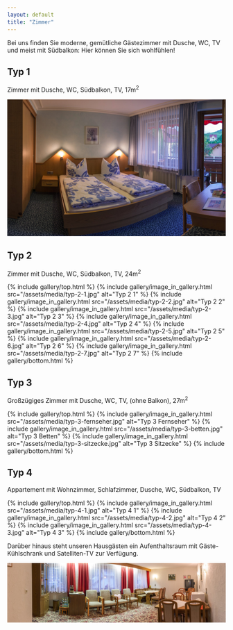 ```yaml
---
layout: default
title: "Zimmer"
---
```


Bei uns finden Sie moderne, gemütliche Gästezimmer mit Dusche, WC, TV
und meist mit Südbalkon: Hier können Sie sich wohlfühlen!

## Typ 1

Zimmer mit Dusche, WC, Südbalkon, TV, 17m<sup>2</sup>

![Typ 1 Betten](/assets/media/typ-1-betten-neu.jpg)

## Typ 2

Zimmer mit Dusche, WC, Südbalkon, TV, 24m<sup>2</sup>

{% include gallery/top.html %}
{% include gallery/image_in_gallery.html                                     src="/assets/media/typ-2-1.jpg"
    alt="Typ 2 1"
%}
{% include gallery/image_in_gallery.html                                     src="/assets/media/typ-2-2.jpg"
    alt="Typ 2 2"
%}
{% include gallery/image_in_gallery.html                                     src="/assets/media/typ-2-3.jpg"
    alt="Typ 2 3"
%}
{% include gallery/image_in_gallery.html                                     src="/assets/media/typ-2-4.jpg"
    alt="Typ 2 4"
%}
{% include gallery/image_in_gallery.html                                     src="/assets/media/typ-2-5.jpg"
    alt="Typ 2 5"
%}
{% include gallery/image_in_gallery.html                                     src="/assets/media/typ-2-6.jpg"
    alt="Typ 2 6"
%}
{% include gallery/image_in_gallery.html                                     src="/assets/media/typ-2-7.jpg"
    alt="Typ 2 7"
%}
{% include gallery/bottom.html %}

## Typ 3

Großzügiges Zimmer mit Dusche, WC, TV, (ohne Balkon), 27m<sup>2</sup>

{% include gallery/top.html %}
{% include gallery/image_in_gallery.html                                     src="/assets/media/typ-3-fernseher.jpg"
    alt="Typ 3 Fernseher"
%}
{% include gallery/image_in_gallery.html                                     src="/assets/media/typ-3-betten.jpg"
    alt="Typ 3 Betten"
%}
{% include gallery/image_in_gallery.html                                     src="/assets/media/typ-3-sitzecke.jpg"
    alt="Typ 3 Sitzecke"
%}
{% include gallery/bottom.html %}

## Typ 4

Appartement mit Wohnzimmer, Schlafzimmer, Dusche, WC, Südbalkon, TV

{% include gallery/top.html %}
{% include gallery/image_in_gallery.html                                     src="/assets/media/typ-4-1.jpg"
    alt="Typ 4 1"
%}
{% include gallery/image_in_gallery.html                                     src="/assets/media/typ-4-2.jpg"
    alt="Typ 4 2"
%}
{% include gallery/image_in_gallery.html                                     src="/assets/media/typ-4-3.jpg"
    alt="Typ 4 3"
%}
{% include gallery/bottom.html %}

Darüber hinaus steht unseren Hausgästen ein Aufenthaltsraum mit Gäste-Kühlschrank und Satelliten-TV zur Verfügung.

![Aufenthaltsraum](/assets/media/pension-banner-neu.jpg)
